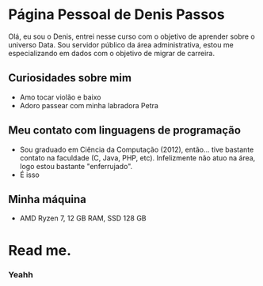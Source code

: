 # Página Pessoal de Denis Passos

Olá, eu sou o Denis, entrei nesse curso com o objetivo de aprender sobre o universo Data. Sou servidor público da área administrativa, estou me especializando em dados com o objetivo de migrar de carreira.

## Curiosidades sobre mim
 - Amo tocar violão e baixo
 - Adoro passear com minha labradora Petra

## Meu contato com linguagens de programação
 - Sou graduado em Ciência da Computação (2012), então... tive bastante contato na faculdade (C, Java, PHP, etc). Infelizmente não atuo na área, logo estou bastante "enferrujado".
 - É isso

## Minha máquina
 - AMD Ryzen 7, 12 GB RAM, SSD 128 GB

# Read me. 

### Yeahh
